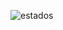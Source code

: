 ![estados](https://user-images.githubusercontent.com/68760595/150552335-4bd748f2-a65a-4862-98f5-6ee65322a522.png)

